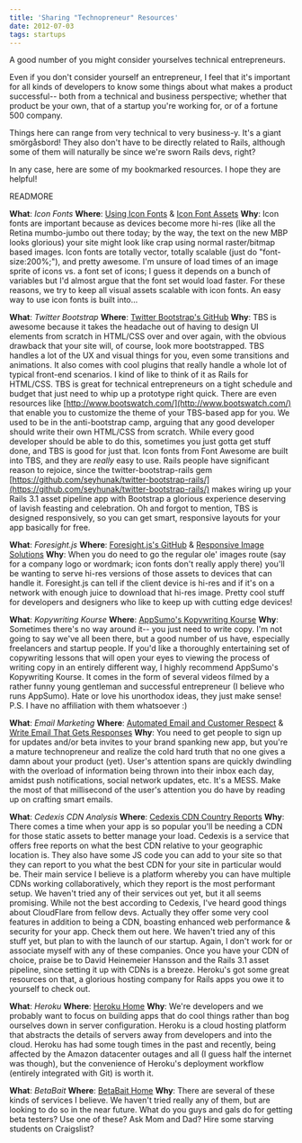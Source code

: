 ```yaml
---
title: 'Sharing "Technopreneur" Resources'
date: 2012-07-03
tags: startups
---
```


A good number of you might consider yourselves technical entrepreneurs.

Even if you don't consider yourself an entrepreneur, I feel that it's important for all kinds of developers to know some things about what makes a product successful-- both from a technical and business perspective; whether that product be your own, that of a startup you're working for, or of a fortune 500 company.

Things here can range from very technical to very business-y. It's a giant smörgåsbord! They also don't have to be directly related to Rails, although some of them will naturally be since we're sworn Rails devs, right?

In any case, here are some of my bookmarked resources. I hope they are helpful!

READMORE

**What**: _Icon Fonts_
**Where**: [Using Icon Fonts](http://pictos.cc/articles/using-icon-fonts/) & [Icon Font Assets](http://css-tricks.com/flat-icons-icon-fonts/)
**Why**: Icon fonts are important because as devices become more hi-res (like all the Retina mumbo-jumbo out there today; by the way, the text on the new MBP looks glorious) your site might look like crap using normal raster/bitmap based images. Icon fonts are totally vector, totally scalable (just do "font-size:200%;"), and pretty awesome. I'm unsure of load times of an image sprite of icons vs. a font set of icons; I guess it depends on a bunch of variables but I'd almost argue that the font set would load faster. For these reasons, we try to keep all visual assets scalable with icon fonts. An easy way to use icon fonts is built into...

**What**: _Twitter Bootstrap_
**Where**: [Twitter Bootstrap's GitHub](http://twitter.github.com/bootstrap/)
**Why**: TBS is awesome because it takes the headache out of having to design UI elements from scratch in HTML/CSS over and over again, with the obvious drawback that your site will, of course, look more bootstrapped. TBS handles a lot of the UX and visual things for you, even some transitions and animations. It also comes with cool plugins that really handle a whole lot of typical front-end scenarios. I kind of like to think of it as Rails for HTML/CSS. TBS is great for technical entrepreneurs on a tight schedule and budget that just need to whip up a prototype right quick. There are even resources like [http://www.bootswatch.com/](http://www.bootswatch.com/) that enable you to customize the theme of your TBS-based app for you. We used to be in the anti-bootstrap camp, arguing that any good developer should write their own HTML/CSS from scratch. While every good developer should be able to do this, sometimes you just gotta get stuff done, and TBS is good for just that. Icon fonts from Font Awesome are built into TBS, and they are *really* easy to use. Rails people have significant reason to rejoice, since the twitter-bootstrap-rails gem [https://github.com/seyhunak/twitter-bootstrap-rails/](https://github.com/seyhunak/twitter-bootstrap-rails/) makes wiring up your Rails 3.1 asset pipeline app with Bootstrap a glorious experience deserving of lavish feasting and celebration. Oh and forgot to mention, TBS is designed responsively, so you can get smart, responsive layouts for your app basically for free.

**What**: _Foresight.js_
**Where**: [Foresight.js's GitHub](https://github.com/adamdbradley/foresight.js) & [Responsive Image Solutions](http://css-tricks.com/which-responsive-images-solution-should-you-use/)
**Why**: When you do need to go the regular ole' images route (say for a company logo or wordmark; icon fonts don't really apply there) you'll be wanting to serve hi-res versions of those assets to devices that can handle it. Foresight.js can tell if the client device is hi-res and if it's on a network with enough juice to download that hi-res image. Pretty cool stuff for developers and designers who like to keep up with cutting edge devices!

**What**: _Kopywriting Kourse_
**Where**: [AppSumo's Kopywriting Kourse](http://www.appsumo.com/copywriting-course/)
**Why**: Sometimes there's no way around it-- you just need to write copy. I'm not going to say we've all been there, but a good number of us have, especially freelancers and startup people. If you'd like a thoroughly entertaining set of copywriting lessons that will open your eyes to viewing the process of writing copy in an entirely different way, I highly recommend AppSumo's Kopywriting Kourse. It comes in the form of several videos filmed by a rather funny young gentleman and successful entrepreneur (I believe who runs AppSumo). Hate or love his unorthodox ideas, they just make sense! P.S. I have no affiliation with them whatsoever :)

**What**: _Email Marketing_
**Where**: [Automated Email and Customer Respect](http://blog.intercom.io/automated-emails-customer-respect/?utm_source=feedburner&utm_medium=feed&utm_campaign=Feed%3A+contrast%2Fblog+%28The+Intercom+Blog%29) & [Write Email That Gets Responses](http://feeds.gawker.com/~r/lifehacker/full/~3/l9TjQWhE1-Y/use-these-tips-to-write-email-that-actually-gets-responses)
**Why**: You need to get people to sign up for updates and/or beta invites to your brand spanking new app, but you're a mature technopreneur and realize the cold hard truth that no one gives a damn about your product (yet). User's attention spans are quickly dwindling with the overload of information being thrown into their inbox each day, amidst push notifications, social network updates, etc. It's a MESS. Make the most of that millisecond of the user's attention you do have by reading up on crafting smart emails.

**What**: _Cedexis CDN Analysis_
**Where**: [Cedexis CDN Country Reports](http://www.cedexis.com/country-reports/)
**Why**: There comes a time when your app is so popular you'll be needing a CDN for those static assets to better manage your load. Cedexis is a service that offers free reports on what the best CDN relative to your geographic location is. They also have some JS code you can add to your site so that they can report to you what the best CDN for your site in particular would be. Their main service I believe is a platform whereby you can have multiple CDNs working collaboratively, which they report is the most performant setup. We haven't tried any of their services out yet, but it all seems promising. While not the best according to Cedexis, I've heard good things about CloudFlare from fellow devs. Actually they offer some very cool features in addition to being a CDN, boasting enhanced web performance & security for your app. Check them out here. We haven't tried any of this stuff yet, but plan to with the launch of our startup. Again, I don't work for or associate myself with any of these companies. Once you have your CDN of choice, praise be to David Heinemeier Hansson and the Rails 3.1 asset pipeline, since setting it up with CDNs is a breeze. Heroku's got some great resources on that, a glorious hosting company for Rails apps you owe it to yourself to check out.

**What**: _Heroku_
**Where**: [Heroku Home](http://www.heroku.com/)
**Why**: We're developers and we probably want to focus on building apps that do cool things rather than bog ourselves down in server configuration. Heroku is a cloud hosting platform that abstracts the details of servers away from developers and into the cloud. Heroku has had some tough times in the past and recently, being affected by the Amazon datacenter outages and all (I guess half the internet was though), but the convenience of Heroku's deployment workflow (entirely integrated with Git) is worth it.

**What**: _BetaBait_
**Where**: [BetaBait Home](http://www.betabait.com/)
**Why**: There are several of these kinds of services I believe. We haven't tried really any of them, but are looking to do so in the near future. What do you guys and gals do for getting beta testers? Use one of these? Ask Mom and Dad? Hire some starving students on Craigslist?
